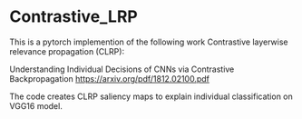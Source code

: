 # Contrastive_LRP

This is a pytorch implemention of the following work Contrastive layerwise relevance propagation (CLRP):

Understanding Individual Decisions of CNNs via Contrastive Backpropagation
https://arxiv.org/pdf/1812.02100.pdf

The code creates CLRP saliency maps to explain individual classification on VGG16 model.

